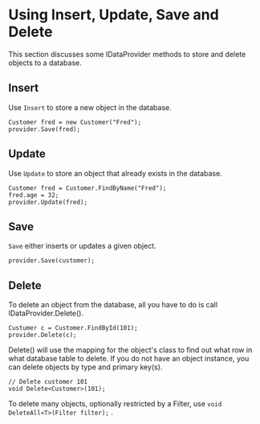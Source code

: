 # Using Insert, Update, Save and Delete #

This section discusses some IDataProvider methods to store and delete objects to a database.

## Insert ##

Use `Insert` to store a new object in the database.

```
Customer fred = new Customer("Fred");
provider.Save(fred);
```

## Update ##

Use `Update` to store an object that already exists in the database.
```
Customer fred = Customer.FindByName("Fred");
fred.age = 32;
provider.Update(fred);
```

## Save ##

`Save` either inserts or updates a given object.

```
provider.Save(customer);
```

## Delete ##

To delete an object from the database, all you have to do is call IDataProvider.Delete().

```
Custumer c = Customer.FindById(101);
provider.Delete(c);
```

Delete() will use the mapping for the object's class to find out what row in what database table to delete. If you do not have an object instance, you can delete objects by type and primary key(s).

```
// Delete customer 101
void Delete<Customer>(101);
```

To delete many objects, optionally restricted by a Filter, use `void DeleteAll<T>(Filter filter);` .